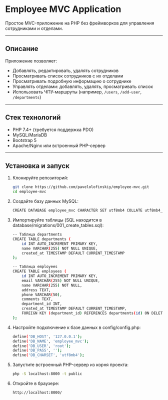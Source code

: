 # Employee MVC Application

Простое MVC-приложение на PHP без фреймворков для управления сотрудниками и отделами.

---

## Описание

Приложение позволяет:

- Добавлять, редактировать, удалять сотрудников
- Просматривать список сотрудников с их отделами
- Просматривать подробную информацию о сотруднике
- Управлять отделами: добавлять, удалять, просматривать список
- Использовать ЧПУ-маршруты (например, `/users`, `/add-user`, `/departments`)

---

## Стек технологий

- PHP 7.4+ (требуется поддержка PDO)
- MySQL/MariaDB
- Bootstrap 5
- Apache/Nginx или встроенный PHP-сервер

---     

## Установка и запуск

1. Клонируйте репозиторий:

   ```bash
   git clone https://github.com/pavelolofinskiy/employee-mvc.git
   cd employee-mvc

2. Создайте базу данных MySQL:

    ```bash
    CREATE DATABASE employee_mvc CHARACTER SET utf8mb4 COLLATE utf8mb4_unicode_ci;

3. Импортируйте таблицы (SQL находится в database/migrations/001_create_tables.sql):

    ```bash
    -- Таблица departments
    CREATE TABLE departments (
        id INT AUTO_INCREMENT PRIMARY KEY,
        name VARCHAR(255) NOT NULL UNIQUE,
        created_at TIMESTAMP DEFAULT CURRENT_TIMESTAMP
    );

    -- Таблица employees
    CREATE TABLE employees (
        id INT AUTO_INCREMENT PRIMARY KEY,
        email VARCHAR(255) NOT NULL UNIQUE,
        name VARCHAR(255) NOT NULL,
        address TEXT,
        phone VARCHAR(50),
        comments TEXT,
        department_id INT,
        created_at TIMESTAMP DEFAULT CURRENT_TIMESTAMP,
        FOREIGN KEY (department_id) REFERENCES departments(id) ON DELETE SET NULL
    );

4. Настройте подключение к базе данных в config/config.php: 

    ```bash
    define('DB_HOST', '127.0.0.1');
    define('DB_NAME', 'employee_mvc');
    define('DB_USER', 'root');
    define('DB_PASS', '');
    define('DB_CHARSET', 'utf8mb4');

5. Запустите встроенный PHP-сервер из корня проекта:

    ```bash
    php -S localhost:8000 -t public

6. Откройте в браузере:

    ```bash 
    http://localhost:8000/